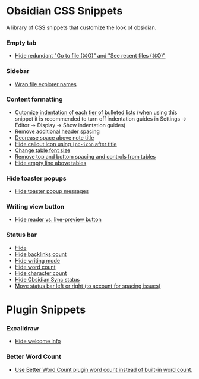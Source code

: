 # Obsidian CSS Snippets

A library of CSS snippets that customize the look of obsidian.

### Empty tab
- [Hide redundant "Go to file (⌘O)" and "See recent files (⌘O)"](./hide-unnecessary-new-tab-buttons.css)

### Sidebar
- [Wrap file explorer names](./wrap-file-exporer-names.css)

### Content formatting
- [Cutomize indentation of each tier of bulleted lists](./bullet-list-indentation.css) (when using this snippet it is recommended to turn off indentation guides in Settings -> Editor -> Display -> Show indentation guides)
- [Remove additional header spacing](./decrease-header-spacing.css)
- [Decrease space above note title](./decrease-space-above-title.css)
- [Hide callout icon using `|no-icon` after title](./hide-callout-icon.css)
- [Change table font size](./resize-table-font.css)
- [Remove top and bottom spacing and controls from tables](./hide-table-top-bottom-controls.css)
- [Hide empty line above tables](./hide-empty-line-above-tables.css)

### Hide toaster popups
- [Hide toaster popup messages](./hide-toaster-notices.css)

### Writing view button
- [Hide reader vs. live-preview button](./hide-reader-live-preview-button.css)

### Status bar
- [Hide](./status-bar-off.css)
- [Hide backlinks count](./status-bar-backlinks-off.css)
- [Hide writing mode](./status-bar-hide-writing-mode.css)
- [Hide word count](./status-bar-word-count-of-note-off.css)
- [Hide character count](./status-bar-character-count-off.css)
- [Hide Obsidian Sync status](./hide-sync-status.css)
- [Move status bar left or right (to account for spacing issues)](./move-status-bar.css)

# Plugin Snippets

### Excalidraw
- [Hide welcome info](./hide-excalidraw-welcome.css)

### Better Word Count
- [Use Better Word Count plugin word count instead of built-in word count.](./replace-builtin-word-count-with-better-word-count.css)
